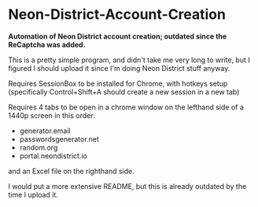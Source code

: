 # Neon-District-Account-Creation

**Automation of Neon District account creation; outdated since the ReCaptcha was added.**

This is a pretty simple program, and didn't take me very long to write, but I figured I should upload it since I'm doing Neon District stuff anyway.



Requires SessionBox to be installed for Chrome, with hotkeys setup (specifically Control+Shift+A should create a new session in a new tab)

Requires 4 tabs to be open in a chrome window on the lefthand side of a 1440p screen in this order:

- generator.email
- passwordsgenerator.net
- random.org
- portal.neondistrict.io


and an Excel file on the righthand side.


I would put a more extensive README, but this is already outdated by the time I upload it.
